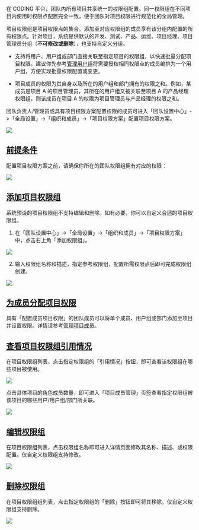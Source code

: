 在 CODING 平台，团队内所有项目共享统一的权限组配置。同一权限组在不同项目内使用时权限点配置完全一致，便于团队对项目权限进行规范化的全局管理。

项目权限组是项目权限点的集合。添加至对应权限组的成员享有该分组内配置的所有权限点。针对项目，系统提供默认的开发、测试、产品、运维、项目经理、项目管理员分组（**不可修改或删除**），也支持自定义分组。

-   支持将用户、用户组或部门直接关联至指定项目的权限组，以快速批量分配项目权限。建议你先参考[管理用户组](/docs/admin/permission/user-group.html)将需要授权相同权限点的成员编排为一个用户组，方便实现批量权限配置或变更。

-   项目成员的权限为其自身以及所在的用户组和部门拥有的权限之和。例如，某成员是项目 A 的项目管理员，其所在的用户组又被关联至项目 A 的产品经理权限组，则该成员在项目 A 的权限为项目管理员与产品经理的权限之和。


团队负责人/管理员或具有项目权限方案配置权限的成员可进入「团队设置中心」->「全局设置」->「组织和成员」->「项目权限方案」配置项目权限方案。

![](https://help-assets.codehub.cn/enterprise/20220908111544.png)

## [前提条件](#prerequisite)

配置项目权限方案之前，请确保你所在的团队权限组拥有对应的权限：

![](https://help-assets.codehub.cn/enterprise/20220908111634.png)

## [添加项目权限组](#add)

系统预设的项目权限组不支持编辑和删除。如有必要，你可以自定义合适的项目权限组。

1.  在「团队设置中心」->「全局设置」->「组织和成员」->「项目权限方案」中，点击右上角「添加权限组」。

![](https://help-assets.codehub.cn/enterprise/20220630134658.png)

2.  输入权限组名称和描述，指定参考权限组，配置所需权限点后即可完成权限组创建。

![](https://help-assets.codehub.cn/enterprise/20220706113219.png)

## [为成员分配项目权限](#allocate)

具有「配置成员项目权限」的团队成员可以将单个成员、用户组或部门添加至项目并设置权限。详情请参考[管理项目成员](/docs/admin/member/members-project.html)。

## [查看项目权限组引用情况](#view)

在项目权限组列表，点击指定权限组的「引用情况」按钮，即可查看该权限组在哪些项目被使用。

![](https://help-assets.codehub.cn/enterprise/20220630134904.png)

点击具体项目的角色成员数量，即可进入「项目成员管理」页签查看指定权限组被该项目的哪些用户/用户组/部门所关联。

![](https://help-assets.codehub.cn/enterprise/20220630135028.png)
## [编辑权限组](#edit)

在项目权限组列表，点击权限组名称即可进入详情页面修改其名称、描述、或权限配置。仅自定义权限组支持修改。


![](https://help-assets.codehub.cn/enterprise/20220419104810.png)

## [删除权限组](#delete)

在项目权限组组列表，点击指定权限组的「删除」按钮即可将其移除。仅自定义权限组支持删除。

![](https://help-assets.codehub.cn/enterprise/20220419104855.png)

